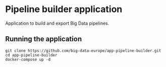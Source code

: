 # Pipeline builder application

Application to build and export Big Data pipelines.

## Running the application
```
git clone https://github.com/big-data-europe/app-pipeline-builder.git
cd app-pipeline-builder
docker-compose up -d
```
